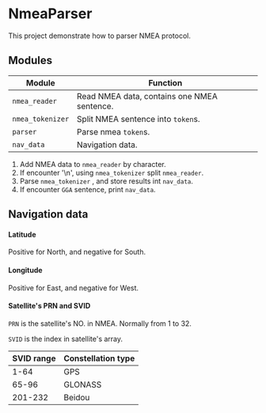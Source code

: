 # NmeaParser

This project demonstrate how to parser NMEA protocol.

## Modules

| Module           | Function                                    |
| ---------------- | ------------------------------------------- |
| `nmea_reader`    | Read NMEA data, contains one NMEA sentence. |
| `nmea_tokenizer` | Split NMEA sentence into `token`s.          |
| `parser`         | Parse nmea `token`s.                        |
| `nav_data`       | Navigation data.                            |

1. Add NMEA data to `nmea_reader` by character.
2. If encounter '\n',  using `nmea_tokenizer` split `nmea_reader`.
3. Parse `nmea_tokenizer` , and store results int `nav_data`.
4. If encounter `GGA` sentence, print `nav_data`.

## Navigation data

#### Latitude

Positive for North, and negative for South.

#### Longitude

Positive for  East, and negative for West.

#### Satellite's PRN and SVID

`PRN` is the satellite's NO. in NMEA. Normally from 1 to 32.

`SVID` is the index in satellite's array.

| SVID range | Constellation type |
| ---------- | ------------------ |
| 1-64       | GPS                |
| 65-96      | GLONASS            |
| 201-232    | Beidou             |



